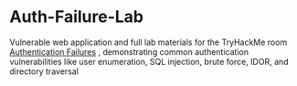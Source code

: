# Auth-Failure-Lab
Vulnerable web application and full lab materials for the TryHackMe room [Authentication Failures](https://tryhackme.com/jr/authenticationfailures)
, demonstrating common authentication vulnerabilities like user enumeration, SQL injection, brute force, IDOR, and directory traversal
